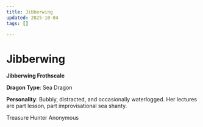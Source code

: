 ```yaml
---
title: Jibberwing
updated: 2025-10-04
tags: []

---
```


# Jibberwing


**Jibberwing Frothscale**

**Dragon Type**: Sea Dragon

**Personality**: Bubbly, distracted, and occasionally waterlogged. Her lectures are part lesson, part improvisational sea shanty.


Treasure Hunter Anonymous

